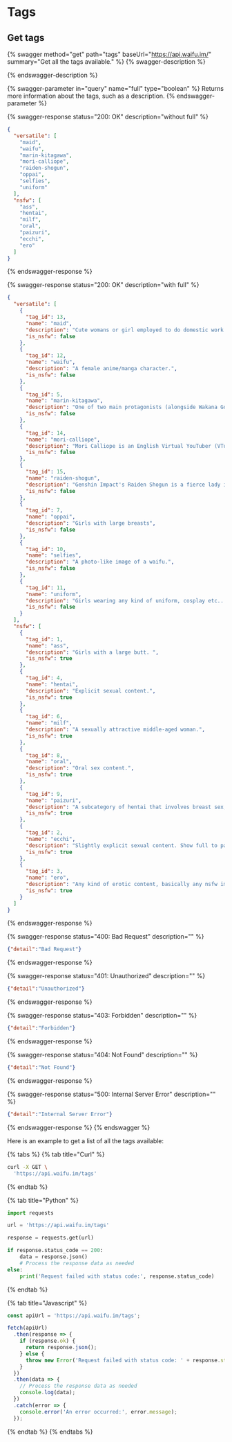 # Tags

## Get tags

{% swagger method="get" path="tags" baseUrl="https://api.waifu.im/" summary="Get all the tags available." %}
{% swagger-description %}

{% endswagger-description %}

{% swagger-parameter in="query" name="full" type="boolean" %}
Returns more information about the tags, such as a description.
{% endswagger-parameter %}

{% swagger-response status="200: OK" description="without full" %}
```json
{
  "versatile": [
    "maid",
    "waifu",
    "marin-kitagawa",
    "mori-calliope",
    "raiden-shogun",
    "oppai",
    "selfies",
    "uniform"
  ],
  "nsfw": [
    "ass",
    "hentai",
    "milf",
    "oral",
    "paizuri",
    "ecchi",
    "ero"
  ]
}
```
{% endswagger-response %}

{% swagger-response status="200: OK" description="with full" %}
```json
{
  "versatile": [
    {
      "tag_id": 13,
      "name": "maid",
      "description": "Cute womans or girl employed to do domestic work in their working uniform.",
      "is_nsfw": false
    },
    {
      "tag_id": 12,
      "name": "waifu",
      "description": "A female anime/manga character.",
      "is_nsfw": false
    },
    {
      "tag_id": 5,
      "name": "marin-kitagawa",
      "description": "One of two main protagonists (alongside Wakana Gojo) in the anime and manga series My Dress-Up Darling.",
      "is_nsfw": false
    },
    {
      "tag_id": 14,
      "name": "mori-calliope",
      "description": "Mori Calliope is an English Virtual YouTuber (VTuber) associated with hololive as part of its first-generation English branch of Vtubers.",
      "is_nsfw": false
    },
    {
      "tag_id": 15,
      "name": "raiden-shogun",
      "description": "Genshin Impact's Raiden Shogun is a fierce lady in the Genshin ranks.",
      "is_nsfw": false
    },
    {
      "tag_id": 7,
      "name": "oppai",
      "description": "Girls with large breasts",
      "is_nsfw": false
    },
    {
      "tag_id": 10,
      "name": "selfies",
      "description": "A photo-like image of a waifu.",
      "is_nsfw": false
    },
    {
      "tag_id": 11,
      "name": "uniform",
      "description": "Girls wearing any kind of uniform, cosplay etc... ",
      "is_nsfw": false
    }
  ],
  "nsfw": [
    {
      "tag_id": 1,
      "name": "ass",
      "description": "Girls with a large butt. ",
      "is_nsfw": true
    },
    {
      "tag_id": 4,
      "name": "hentai",
      "description": "Explicit sexual content.",
      "is_nsfw": true
    },
    {
      "tag_id": 6,
      "name": "milf",
      "description": "A sexually attractive middle-aged woman.",
      "is_nsfw": true
    },
    {
      "tag_id": 8,
      "name": "oral",
      "description": "Oral sex content.",
      "is_nsfw": true
    },
    {
      "tag_id": 9,
      "name": "paizuri",
      "description": "A subcategory of hentai that involves breast sex, also known as titty fucking.",
      "is_nsfw": true
    },
    {
      "tag_id": 2,
      "name": "ecchi",
      "description": "Slightly explicit sexual content. Show full to partial nudity. Doesn't show any genital.",
      "is_nsfw": true
    },
    {
      "tag_id": 3,
      "name": "ero",
      "description": "Any kind of erotic content, basically any nsfw image.",
      "is_nsfw": true
    }
  ]
}
```
{% endswagger-response %}

{% swagger-response status="400: Bad Request" description="" %}
```json
{"detail":"Bad Request"}
```
{% endswagger-response %}

{% swagger-response status="401: Unauthorized" description="" %}
```json
{"detail":"Unauthorized"}
```
{% endswagger-response %}

{% swagger-response status="403: Forbidden" description="" %}
```json
{"detail":"Forbidden"}
```
{% endswagger-response %}

{% swagger-response status="404: Not Found" description="" %}
```json
{"detail":"Not Found"}
```
{% endswagger-response %}

{% swagger-response status="500: Internal Server Error" description="" %}
```json
{"detail":"Internal Server Error"}
```
{% endswagger-response %}
{% endswagger %}

Here is an example to get a list of all the tags available:

{% tabs %}
{% tab title="Curl" %}
```bash
curl -X GET \
  'https://api.waifu.im/tags'
```
{% endtab %}

{% tab title="Python" %}
```python
import requests

url = 'https://api.waifu.im/tags'

response = requests.get(url)

if response.status_code == 200:
    data = response.json()
    # Process the response data as needed
else:
    print('Request failed with status code:', response.status_code)

```
{% endtab %}

{% tab title="Javascript" %}
```javascript
const apiUrl = 'https://api.waifu.im/tags';

fetch(apiUrl)
  .then(response => {
    if (response.ok) {
      return response.json();
    } else {
      throw new Error('Request failed with status code: ' + response.status);
    }
  })
  .then(data => {
    // Process the response data as needed
    console.log(data);
  })
  .catch(error => {
    console.error('An error occurred:', error.message);
  });

```
{% endtab %}
{% endtabs %}
